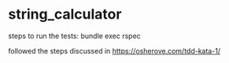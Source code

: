 # string_calculator

steps to run the tests: bundle exec rspec 


followed the steps discussed in
https://osherove.com/tdd-kata-1/